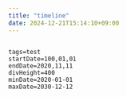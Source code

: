 ```yaml
---
title: "timeline"
date: 2024-12-21T15:14:10+09:00
---
```

```timeline

```


```timeline-vis
tags=test
startDate=100,01,01
endDate=2020,11,11
divHeight=400
minDate=2020-01-01
maxDate=2030-12-12
```
